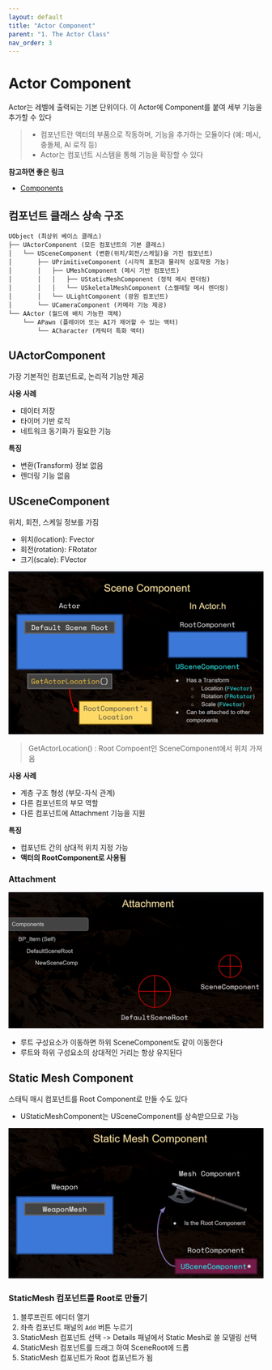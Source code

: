 ```yaml
---
layout: default
title: "Actor Component"
parent: "1. The Actor Class"
nav_order: 3
---
```


# Actor Component
Actor는 레벨에 출력되는 기본 단위이다. 이 Actor에 Component를 붙여 세부 기능을 추가할 수 있다

> - 컴포넌트란 액터의 부품으로 작동하며, 기능을 추가하는 모듈이다 (예: 메시, 충돌체, AI 로직 등)
> - Actor는 컴포넌트 시스템을 통해 기능을 확장할 수 있다

**참고하면 좋은 링크**
- [Components](https://dev.epicgames.com/documentation/en-us/unreal-engine/components-in-unreal-engine?application_version=5.0)

## 컴포넌트 클래스 상속 구조

```
UObject (최상위 베이스 클래스)
├── UActorComponent (모든 컴포넌트의 기본 클래스)
│   └── USceneComponent (변환(위치/회전/스케일)을 가진 컴포넌트)
│       ├── UPrimitiveComponent (시각적 표현과 물리적 상호작용 가능)
│       │   ├── UMeshComponent (메시 기반 컴포넌트)
│       │   │   ├── UStaticMeshComponent (정적 메시 렌더링)
│       │   │   └── USkeletalMeshComponent (스켈레탈 메시 렌더링)
│       │   └── ULightComponent (광원 컴포넌트)
│       └── UCameraComponent (카메라 기능 제공)
└── AActor (월드에 배치 가능한 객체)
    └── APawn (플레이어 또는 AI가 제어할 수 있는 액터)
        └── ACharacter (캐릭터 특화 액터)
```

## UActorComponent
가장 기본적인 컴포넌트로, 논리적 기능만 제공

**사용 사례**
- 데이터 저장
- 타이머 기반 로직
- 네트워크 동기화가 필요한 기능

**특징**
- 변환(Transform) 정보 없음
- 렌더링 기능 없음

## USceneComponent
위치, 회전, 스케일 정보를 가짐

- 위치(location): Fvector
- 회전(rotation): FRotator
- 크기(scale): FVector

![](../../../../../images/SceneComponent.png)
> GetActorLocation() : Root Compoent인 SceneComponent에서 위치 가져옴

**사용 사례**
- 계층 구조 형성 (부모-자식 관계)
- 다른 컴포넌트의 부모 역할
- 다른 컴포넌트에 Attachment 기능을 지원

**특징**
- 컴포넌트 간의 상대적 위치 지정 가능
- **액터의 RootComponent로 사용됨**

### Attachment
![](../../../../../images/SceneComponent-Attachment.png)
- 루트 구성요소가 이동하면 하위 SceneComponent도 같이 이동한다
- 루트와 하위 구성요소의 상대적인 거리는 항상 유지된다

## Static Mesh Component
스태틱 매시 컴포넌트를 Root Component로 만들 수도 있다
- UStaticMeshComponent는 USceneComponent를 상속받으므로 가능

![](../../../../../images/SceneComponent-StaticMesh.png)

### StaticMesh 컴포넌트를 Root로 만들기
1. 블루프린트 에디터 열기
2. 좌측 컴포넌트 패널의 `Add` 버튼 누르기
3. StaticMesh 컴포넌트 선택 -> Details 패널에서 Static Mesh로 쓸 모델링 선택
4. StaticMesh 컴포넌트를 드래그 하여 SceneRoot에 드롭
5. StaticMesh 컴포넌트가 Root 컴포넌트가 됨

